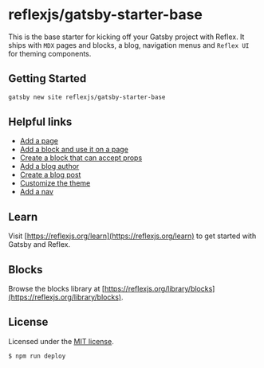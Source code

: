 # reflexjs/gatsby-starter-base

This is the base starter for kicking off your Gatsby project with Reflex. It ships with `MDX` pages and blocks, a blog, navigation menus and `Reflex UI` for theming components.

## Getting Started

```sh
gatsby new site reflexjs/gatsby-starter-base
```

## Helpful links

- [Add a page](https://reflexjs.org/docs/pages)
- [Add a block and use it on a page](https://reflexjs.org/docs/pages-block)
- [Create a block that can accept props](https://reflexjs.org/docs/pages-dynamic-block)
- [Add a blog author](https://reflexjs.org/docs/blog-author)
- [Create a blog post](https://reflexjs.org/docs/blog-post)
- [Customize the theme](https://reflexjs.org/docs/theming-create-theme)
- [Add a nav](https://reflexjs.org/docs/navs#add-a-nav)

## Learn

Visit [https://reflexjs.org/learn](https://reflexjs.org/learn) to get started with Gatsby and Reflex.

## Blocks

Browse the blocks library at [https://reflexjs.org/library/blocks](https://reflexjs.org/library/blocks).

## License

Licensed under the [MIT license](https://github.com/reflexjs/reflex/blob/master/LICENSE).

```
$ npm run deploy
```